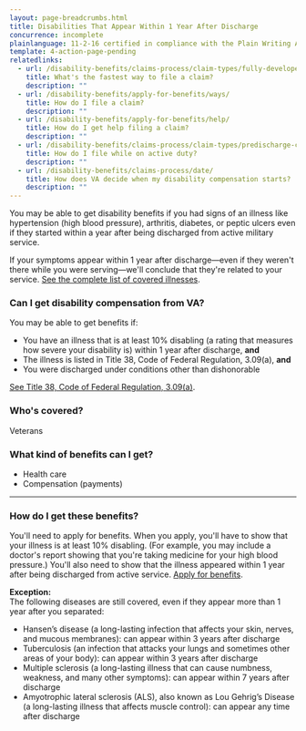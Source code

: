 ```yaml
---
layout: page-breadcrumbs.html
title: Disabilities That Appear Within 1 Year After Discharge
concurrence: incomplete
plainlanguage: 11-2-16 certified in compliance with the Plain Writing Act
template: 4-action-page-pending
relatedlinks:
  - url: /disability-benefits/claims-process/claim-types/fully-developed-claim/
    title: What's the fastest way to file a claim?
    description: ""
  - url: /disability-benefits/apply-for-benefits/ways/
    title: How do I file a claim?
    description: ""
  - url: /disability-benefits/apply-for-benefits/help/
    title: How do I get help filing a claim?
    description: ""
  - url: /disability-benefits/claims-process/claim-types/predischarge-claim/
    title: How do I file while on active duty?
    description: ""
  - url: /disability-benefits/claims-process/date/
    title: How does VA decide when my disability compensation starts?
    description: ""
---
```


You may be able to get disability benefits if you had signs of an illness like hypertension (high blood pressure), arthritis, diabetes, or peptic ulcers even if they started within a year after being discharged from active military service. 

If your symptoms appear within 1 year after discharge—even if they weren't there while you were serving—we'll conclude that they're related to your service. [See the complete list of covered illnesses](http://www.benefits.va.gov/warms/docs/regs/38CFR/BOOKB/PART3/S3_309.doc).

<div class="call-out" markdown="1">

### Can I get disability compensation from VA?

You may be able to get benefits if: 

  -	You have an illness that is at least 10% disabling (a rating that measures how severe your disability is) within 1 year after discharge, **and**
  -	The illness is listed in Title 38, Code of Federal Regulation, 3.09(a), **and**
  -	You were discharged under conditions other than dishonorable

[See Title 38, Code of Federal Regulation, 3.09(a)](http://www.benefits.va.gov/warms/docs/regs/38CFR/BOOKB/PART3/S3_309.doc).

### Who's covered?
Veterans
</div>

### What kind of benefits can I get?

-	Health care
- Compensation (payments)

-----

### How do I get these benefits?

You'll need to apply for benefits. When you apply, you'll have to show that your illness is at least 10% disabling. (For example, you may include a doctor's report showing that you're taking medicine for your high blood pressure.) You'll also need to show that the illness appeared within 1 year after being discharged from active service. [Apply for benefits](https://www.ebenefits.va.gov/ebenefits/about/feature?feature=disability-compensation).

**Exception:**<br>
The following diseases are still covered, even if they appear more than 1 year after you separated: 

-	Hansen&#8217;s disease (a long-lasting infection that affects your skin, nerves, and mucous membranes): can appear within 3 years after discharge
-	Tuberculosis (an infection that attacks your lungs and sometimes other areas of your body): can appear within 3 years after discharge
-	Multiple sclerosis (a long-lasting illness that can cause numbness, weakness, and many other symptoms): can appear within 7 years after discharge
-	Amyotrophic lateral sclerosis (ALS), also known as Lou Gehrig’s Disease (a long-lasting illness that affects muscle control): can appear any time after discharge
